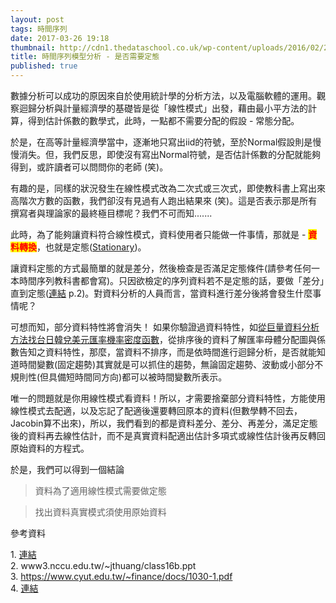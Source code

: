 ```yaml
---
layout: post
tags: 時間序列
date: 2017-03-26 19:18
thumbnail: http://cdn1.thedataschool.co.uk/wp-content/uploads/2016/02/20161846/timeseries.png
title: 時間序列模型分析 - 是否需要定態
published: true
---
```


數據分析可以成功的原因來自於使用統計學的分析方法，以及電腦軟體的運用。觀察迴歸分析與計量經濟學的基礎皆是從「線性模式」出發，藉由最小平方法的計算，得到估計係數的數學式，此時，一點都不需要分配的假設 - 常態分配。<br />

於是，在高等計量經濟學當中，逐漸地只寫出iid的符號，至於Normal假設則是慢慢消失。但，我們反思，即使沒有寫出Normal符號，是否估計係數的分配就能夠得到，或許讀者可以問問你的老師 (笑)。<br />

有趣的是，同樣的狀況發生在線性模式改為二次式或三次式，即使教科書上寫出來高階次方數的函數，我們卻沒有見過有人跑出結果來 (笑)。這是否表示那是所有撰寫者與理論家的最終極目標呢？我們不可而知.......<br />

此時，為了能夠讓資料符合線性模式，資料使用者只能做一件事情，那就是 - <b><span style="background-color: yellow; color: red;">資料轉換</span></b>，也就是定態(<a href="http://nccur.lib.nccu.edu.tw/bitstream/140.119/36864/7/101407.pdf" target="_blank">Stationary</a>)。<br />

讓資料定態的方式最簡單的就是差分，然後檢查是否滿足定態條件(請參考任何一本時間序列教科書都會寫)。只因欲檢定的序列資料若不是定態的話，要做「差分」直到定態(<a href="http://nccur.lib.nccu.edu.tw/bitstream/140.119/34015/7/52001107.pdf" target="_blank">連結</a>&nbsp;p.2)。對資料分析的人員而言，當資料進行差分後將會發生什麼事情呢？<br />

可想而知，部分資料特性將會消失！
如果你驗證過資料特性，如<a href="http://econcloud.blogspot.tw/2015/07/blog-post_42.html" target="_blank">從巨量資料分析方法找台日韓兌美元匯率機率密度函數</a>，從排序後的資料了解匯率母體分配圖與係數告知之資料特性，那麼，當資料不排序，而是依時間進行迴歸分析，是否就能知道時間變數(固定趨勢)其實就是可以抓住的趨勢，無論固定趨勢、波動或小部分不規則性(但具備短時間同方向)都可以被時間變數所表示。<br />

唯一的問題就是你用線性模式看資料！所以，才需要捨棄部分資料特性，方能使用線性模式去配適，以及忘記了配適後還要轉回原本的資料(但數學轉不回去，Jacobin算不出來)，所以，我們看到的都是資料差分、差分、再差分，滿足定態後的資料再去線性估計，而不是真實資料配適出估計多項式或線性估計後再反轉回原始資料的方程式。<br />

於是，我們可以得到一個結論

<blockquote class="tr_bq">
資料為了適用線性模式需要做定態</blockquote>
<blockquote class="tr_bq">
找出資料真實模式須使用原始資料&nbsp;</blockquote>


參考資料

1.&nbsp;<a href="http://homepage.ntu.edu.tw/~sschen/Book/Slides/Ch2Basic.pdf" target="_blank">連結</a><br />
2. www3.nccu.edu.tw/~jthuang/class16b.ppt<br />
3. https://www.cyut.edu.tw/~finance/docs/1030-1.pdf<br />
4. <a href="http://yaya.it.cycu.edu.tw/course/grad_proj/90/%E5%94%90%E5%BF%83%E6%80%A1.pdf">連結</a><br />
<div>
<br />
<br /></div>
